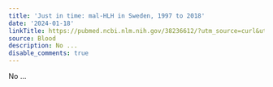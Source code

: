```yaml
---
title: 'Just in time: mal-HLH in Sweden, 1997 to 2018'
date: '2024-01-18'
linkTitle: https://pubmed.ncbi.nlm.nih.gov/38236612/?utm_source=curl&utm_medium=rss&utm_campaign=journals&utm_content=7603509&fc=None&ff=20240118170557&v=2.18.0
source: Blood
description: No ...
disable_comments: true
---
```

No ...